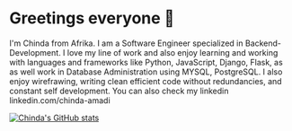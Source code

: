 # Greetings everyone 👋

I'm Chinda from Afrika.
I am a Software Engineer specialized in Backend-Development.
I love my line of work and also enjoy learning and working with languages and frameworks like Python, JavaScript, Django, Flask, as as well work in Database Administration using MYSQL, PostgreSQL.
I also enjoy wirefrawing, writing clean efficient code without redundancies, and constant self development.
You can also check my linkedin linkedin.com/chinda-amadi

[![Chinda's GitHub stats](https://github-readme-stats.vercel.app/api?username=mansachinda)](https://github.com/mansachinda/github-readme-stats)










